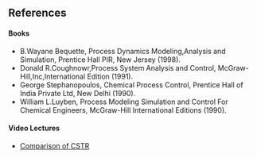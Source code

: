 ## References
#### Books
- B.Wayane Bequette, Process Dynamics Modeling,Analysis and Simulation, Prentice Hall PIR, New Jersey (1998).
- Donald R.Coughnowr,Process System Analysis and Control, McGraw-Hill,Inc,International Edition (1991).
- George Stephanopoulos, Chemical Process Control, Prentice Hall of India Private Ltd, New Delhi (1990).
- William L.Luyben, Process Modeling Simulation and Control For Chemical Engineers, McGraw-Hill International Editions (1990).

#### Video Lectures
- [Comparison of CSTR]([http://nptel.ac.in/courses/117106114](https://www.youtube.com/watch?v=B8ihYUHCXLQ))


